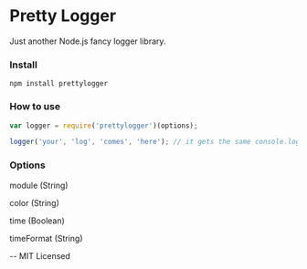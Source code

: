 # Pretty Logger

Just another Node.js fancy logger library.

### Install

`npm install prettylogger`


### How to use

```javascript
var logger = require('prettylogger')(options);

logger('your', 'log', 'comes', 'here'); // it gets the same console.log's arguments
```

### Options

module (String)

color (String)

time (Boolean)

timeFormat (String)

--
MIT Licensed
